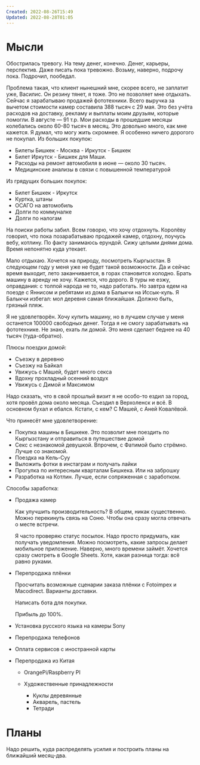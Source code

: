 ```yaml
---
Created: 2022-08-26T15:49
Updated: 2022-08-28T01:05
---
```

# Мысли

Обострилась тревогу. На тему денег, конечно. Денег, карьеры, перспектив. Даже писать пока тревожно. Возьму, наверно, подрочу пока. Подрочил, пообедал.

Проблема такая, что клиент нынешний мне, скорее всего, не заплатит уже, Василис. Он резину тянет, я тоже. Это не позволяет мне отдыхать. Сейчас я зарабатываю продажей фототехники. Всего выручка за вычетом стоимости камер составила 388 тысяч с 29 мая. Это без учёта расходов на доставку, рекламу и выплаты моим друзьям, которые помогли. В августе — 91 т.р. Мои расходы в прошедшие месяцы колебались около 60-80 тысяч в месяц. Это довольно много, как мне кажется. Я думал, что могу жить скромнее. Я особенно ничего дорогого не покупал. Из больших покупок:

- Билеты Бишкек - Москва - Иркутск - Бишкек
- Билет Иркутск - Бишкек для Маши.
- Расходы на ремонт автомобиля в июне — около 30 тысяч.
- Медицинские анализы в связи с повышенной температурой

Из грядущих больших покупок:

- Билет Бишкек - Иркутск
- Куртка, штаны
- ОСАГО на автомобиль
- Долги по коммуналке
- Долги по налогам

На поиски работы забил. Всем говорю, что хочу отдохнуть. Королёву говорил, что пока позарабатываю продажей камер, отдохну, поучусь вебу, котлину. По факту занимаюсь ерундой. Сижу целыми днями дома. Время непонятно куда утекает.

Мало отдыхаю. Хочется на природу, посмотреть Кыргызстан. В следующем году у меня уже не будет такой возможности. Да и сейчас время выходит, лето заканчивается, в горах становится холодно. Брать машину в аренду не хочу. Кажется, что дорого. В туры не езжу, оправдания: с толпой народа не то, надо работать. Но завтра едем на поезде с Яннисом и ребятами из дома в Балыкчи на Иссык-куль. Я Балыкчи избегал: мол деревня самая ближайшая. Должно быть, грязный пляж.

Я не удовлетворён. Хочу купить машину, но в лучшем случае у меня останется 100000 свободных денег. Тогда я не смогу зарабатывать на фототехнике. Не знаю, ехать ли домой. Это меня сделает беднее на 40 тысяч (туда-обратно).

Плюсы поездки домой:

- Съезжу в деревню
- Съезжу на Байкал
- Увижусь с Машей, будет много секса
- Вдохну прохладный осенний воздух
- Увижусь с Димой и Максимом

Надо сказать, что в свой прошлый визит я не особо-то ездил за город, хотя провёл дома около месяца. Съездил в Верхоленск и всё. В основном бухал и ебался. Кстати, с кем? С Машей, с Аней Ковалёвой.

Что принесёт мне удовлетворение:

- Покупка машины в Бишкеке. Это позволит мне поездить по Кыргызстану и отправиться в путешествие домой
- Секс с незнакомой девушкой. Впрочем, с Фатимой было стрёмно. Лучше со знакомой.
- Поездка на Кель-Суу
- Выложить фотки в инстаграм и получать лайки
- Прогулка по интересным кварталам Бишкека. Или на заброшку
- Разработка на Котлин. Лучше, если сопряженная с заработком.

Способы заработка:

- Продажа камер
    
    Как улучшить производительность? В общем, никак существенно. Можно перекинуть связь на Соню. Чтобы она сразу могла отвечать о месте встречи.
    
    Я часто проверяю статус посылок. Надо просто придумать, как получать уведомления. Можно посмотреть, какие запросы делает мобильное приложение. Наверно, много времени займёт. Хочется сразу смотреть в Google Sheets. Хотя, какая разница тогда: всё равно руками.
    
- Перепродажа плёнки
    
    Просчитать возможные сценарии заказа плёнки с Fotoimpex и Macodirect. Варианты доставки.
    
    Написать бота для покупки.
    
    Прибыль до 100%.
    
- Установка русского языка на камеры Sony
- Перепродажа телефонов
- Оплата сервисов с иностранной карты
- Перепродажа из Китая
    
    - OrangePi/Raspberry PI
    
    - Художественные принадлежности
        - Куклы деревянные
        - Акварель, пастель
        - Тетради

# Планы

Надо решить, куда распределять усилия и построить планы на ближайший месяц-два.